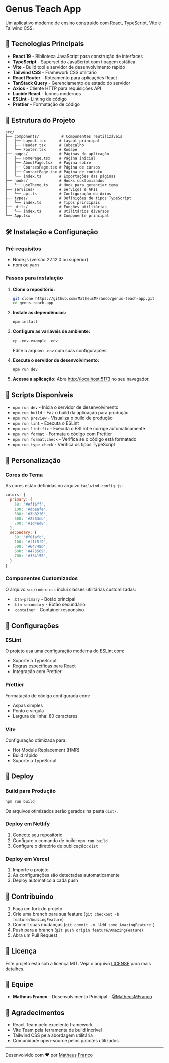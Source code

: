 # Genus Teach App

Um aplicativo moderno de ensino construído com React, TypeScript, Vite e Tailwind CSS.

## 🚀 Tecnologias Principais

- **React 19** - Biblioteca JavaScript para construção de interfaces
- **TypeScript** - Superset do JavaScript com tipagem estática
- **Vite** - Build tool e servidor de desenvolvimento rápido
- **Tailwind CSS** - Framework CSS utilitário
- **React Router** - Roteamento para aplicações React
- **TanStack Query** - Gerenciamento de estado do servidor
- **Axios** - Cliente HTTP para requisições API
- **Lucide React** - Ícones modernos
- **ESLint** - Linting de código
- **Prettier** - Formatação de código

## 📁 Estrutura do Projeto

```
src/
├── components/          # Componentes reutilizáveis
│   ├── Layout.tsx      # Layout principal
│   ├── Header.tsx      # Cabeçalho
│   └── Footer.tsx      # Rodapé
├── pages/              # Páginas da aplicação
│   ├── HomePage.tsx    # Página inicial
│   ├── AboutPage.tsx   # Página sobre
│   ├── CoursesPage.tsx # Página de cursos
│   ├── ContactPage.tsx # Página de contato
│   └── index.ts        # Exportações das páginas
├── hooks/              # Hooks customizados
│   └── useTheme.ts     # Hook para gerenciar tema
├── services/           # Serviços e APIs
│   └── api.ts          # Configuração do Axios
├── types/              # Definições de tipos TypeScript
│   └── index.ts        # Tipos principais
├── utils/              # Funções utilitárias
│   └── index.ts        # Utilitários diversos
└── App.tsx             # Componente principal
```

## 🛠️ Instalação e Configuração

### Pré-requisitos

- Node.js (versão 22.12.0 ou superior)
- npm ou yarn

### Passos para instalação

1. **Clone o repositório:**
   ```bash
   git clone https://github.com/MatheusMFranco/genus-teach-app.git
   cd genus-teach-app
   ```

2. **Instale as dependências:**
   ```bash
   npm install
   ```

3. **Configure as variáveis de ambiente:**
   ```bash
   cp .env.example .env
   ```
   Edite o arquivo `.env` com suas configurações.

4. **Execute o servidor de desenvolvimento:**
   ```bash
   npm run dev
   ```

5. **Acesse a aplicação:**
   Abra [http://localhost:5173](http://localhost:5173) no seu navegador.

## 📜 Scripts Disponíveis

- `npm run dev` - Inicia o servidor de desenvolvimento
- `npm run build` - Faz o build da aplicação para produção
- `npm run preview` - Visualiza o build de produção
- `npm run lint` - Executa o ESLint
- `npm run lint:fix` - Executa o ESLint e corrige automaticamente
- `npm run format` - Formata o código com Prettier
- `npm run format:check` - Verifica se o código está formatado
- `npm run type-check` - Verifica os tipos TypeScript

## 🎨 Personalização

### Cores do Tema

As cores estão definidas no arquivo `tailwind.config.js`:

```javascript
colors: {
  primary: {
    50: '#eff6ff',
    100: '#dbeafe',
    500: '#3b82f6',
    600: '#2563eb',
    700: '#1d4ed8',
  },
  secondary: {
    50: '#f8fafc',
    100: '#f1f5f9',
    500: '#64748b',
    600: '#475569',
    700: '#334155',
  }
}
```

### Componentes Customizados

O arquivo `src/index.css` inclui classes utilitárias customizadas:

- `.btn-primary` - Botão principal
- `.btn-secondary` - Botão secundário
- `.container` - Container responsivo

## 🔧 Configurações

### ESLint

O projeto usa uma configuração moderna do ESLint com:
- Suporte a TypeScript
- Regras específicas para React
- Integração com Prettier

### Prettier

Formatação de código configurada com:
- Aspas simples
- Ponto e vírgula
- Largura de linha: 80 caracteres

### Vite

Configuração otimizada para:
- Hot Module Replacement (HMR)
- Build rápido
- Suporte a TypeScript

## 🚀 Deploy

### Build para Produção

```bash
npm run build
```

Os arquivos otimizados serão gerados na pasta `dist/`.

### Deploy em Netlify

1. Conecte seu repositório
2. Configure o comando de build: `npm run build`
3. Configure o diretório de publicação: `dist`

### Deploy em Vercel

1. Importe o projeto
2. As configurações são detectadas automaticamente
3. Deploy automático a cada push

## 🤝 Contribuindo

1. Faça um fork do projeto
2. Crie uma branch para sua feature (`git checkout -b feature/AmazingFeature`)
3. Commit suas mudanças (`git commit -m 'Add some AmazingFeature'`)
4. Push para a branch (`git push origin feature/AmazingFeature`)
5. Abra um Pull Request

## 📄 Licença

Este projeto está sob a licença MIT. Veja o arquivo [LICENSE](LICENSE) para mais detalhes.

## 👥 Equipe

- **Matheus Franco** - Desenvolvimento Principal - [@MatheusMFranco](https://github.com/MatheusMFranco)

## 🙏 Agradecimentos

- React Team pelo excelente framework
- Vite Team pela ferramenta de build incrível
- Tailwind CSS pela abordagem utilitária
- Comunidade open-source pelos pacotes utilizados

---

Desenvolvido com ❤️ por [Matheus Franco](https://github.com/MatheusMFranco)
